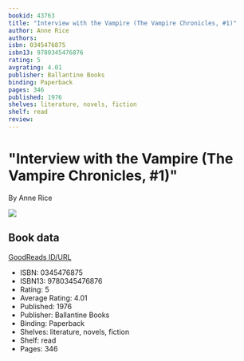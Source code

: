 ```yaml
---
bookid: 43763
title: "Interview with the Vampire (The Vampire Chronicles, #1)"
author: Anne Rice
authors: 
isbn: 0345476875
isbn13: 9780345476876
rating: 5
avgrating: 4.01
publisher: Ballantine Books
binding: Paperback
pages: 346
published: 1976
shelves: literature, novels, fiction
shelf: read
review: 
---
```


# "Interview with the Vampire (The Vampire Chronicles, #1)"

By Anne Rice

![](https://i.gr-assets.com/images/S/compressed.photo.goodreads.com/books/1380631642l/43763.jpg)

## Book data

[GoodReads ID/URL](https://www.goodreads.com/book/show/43763)

- ISBN: 0345476875
- ISBN13: 9780345476876
- Rating: 5
- Average Rating: 4.01
- Published: 1976
- Publisher: Ballantine Books
- Binding: Paperback
- Shelves: literature, novels, fiction
- Shelf: read
- Pages: 346

